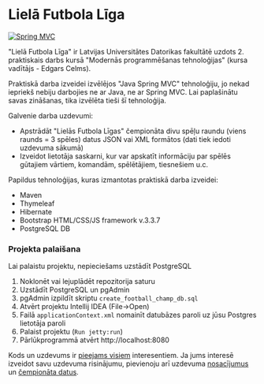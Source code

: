 # Lielā Futbola Līga

[![Spring MVC](http://www.javapointer.com/wp-content/uploads/2016/05/spring.png?fit=225%2C150)](https://spring.io)

"Lielā Futbola Līga" ir Latvijas Universitātes Datorikas fakultātē uzdots 2. praktiskais darbs kursā "Modernās programmēšanas tehnoloģijas" (kursa vadītājs - Edgars Celms).

Praktiskā darba izveidei izvēlējos "Java Spring MVC" tehnoloģiju, jo nekad iepriekš nebiju darbojies ne ar Java, ne ar Spring MVC. Lai paplašinātu savas zināšanas, tika izvēlēta tieši šī tehnoloģija.

Galvenie darba uzdevumi:
  - Apstrādāt "Lielās Futbola Līgas" čempionāta divu spēļu raundu (viens raunds = 3 spēles) datus JSON vai XML formātos (dati tiek iedoti uzdevuma sākumā)
  - Izveidot lietotāja saskarni, kur var apskatīt informāciju par spēlēs gūtajiem vārtiem, komandām, spēlētājiem, tiesnešiem u.c.

Papildus tehnoloģijas, kuras izmantotas praktiskā darba izveidei:
  - Maven
  - Thymeleaf
  - Hibernate
  - Bootstrap HTML/CSS/JS framework v.3.3.7
  - PostgreSQL DB
 
### Projekta palaišana

Lai palaistu projektu, nepieciešams uzstādīt PostgreSQL

1. Noklonēt vai lejuplādēt repozitorija saturu
2. Uzstādīt PostgreSQL un pgAdmin
3. pgAdmin izpildīt skriptu `create_football_champ_db.sql`
4. Atvērt projektu Intellij IDEA (File->Open)
5. Failā `applicationContext.xml` nomainīt datubāzes paroli uz jūsu Postgres lietotāja paroli
6. Palaist projektu (`Run jetty:run`)
7. Pārlūkprogrammā atvērt http://localhost:8080

Kods un uzdevums ir [pieejams visiem][football] interesentiem.
Ja jums interesē izveidot savu uzdevuma risinājumu, pievienoju arī uzdevuma [nosacījumus][doc] un [čempionāta datus][data].

   [football]: <https://github.com/AlekssGu/spring-mvc-football-championship>
   [doc]: <https://github.com/AlekssGu/spring-mvc-football-championship/uzdevums.pdf>
   [data]: <https://github.com/AlekssGu/spring-mvc-football-championship/dati.zip>
